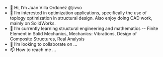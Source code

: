 - 👋 Hi, I’m Juan Villa Ordonez @jivvo
- 👀 I’m interested in optimization applications, specifically the use of toplogy optimization in structural design. Also enjoy doing CAD work, mainly on SolidWorks.  
- 🌱 I’m currently learning structural engineering and mathematics
       -- Finite Element in Solid Mechanics, Mechanics: Vibrations, Design of Composite Structures, Real Analysis
- 💞️ I’m looking to collaborate on ...
- 📫 How to reach me ...

<!---
jivvo/jivvo is a ✨ special ✨ repository because its `README.md` (this file) appears on your GitHub profile.
You can click the Preview link to take a look at your changes.
--->
